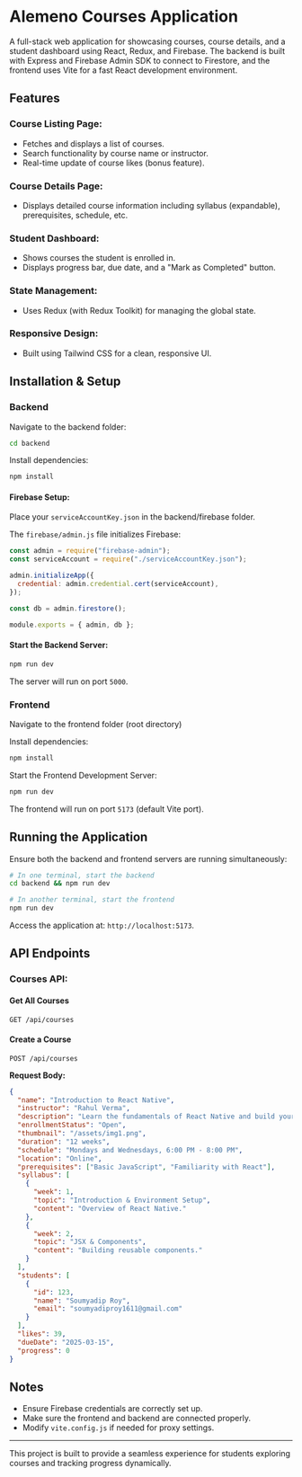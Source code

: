 # Alemeno Courses Application

A full-stack web application for showcasing courses, course details, and a student dashboard using React, Redux, and Firebase. The backend is built with Express and Firebase Admin SDK to connect to Firestore, and the frontend uses Vite for a fast React development environment.

## Features

### Course Listing Page:

- Fetches and displays a list of courses.
- Search functionality by course name or instructor.
- Real-time update of course likes (bonus feature).

### Course Details Page:

- Displays detailed course information including syllabus (expandable), prerequisites, schedule, etc.

### Student Dashboard:

- Shows courses the student is enrolled in.
- Displays progress bar, due date, and a "Mark as Completed" button.

### State Management:

- Uses Redux (with Redux Toolkit) for managing the global state.

### Responsive Design:

- Built using Tailwind CSS for a clean, responsive UI.

## Installation & Setup

### Backend

Navigate to the backend folder:

```bash
cd backend
```

Install dependencies:

```bash
npm install
```

#### Firebase Setup:

Place your `serviceAccountKey.json` in the backend/firebase folder.

The `firebase/admin.js` file initializes Firebase:

```javascript
const admin = require("firebase-admin");
const serviceAccount = require("./serviceAccountKey.json");

admin.initializeApp({
  credential: admin.credential.cert(serviceAccount),
});

const db = admin.firestore();

module.exports = { admin, db };
```

#### Start the Backend Server:

```bash
npm run dev
```

The server will run on port `5000`.

### Frontend

Navigate to the frontend folder (root directory)

Install dependencies:

```bash
npm install
```

Start the Frontend Development Server:

```bash
npm run dev
```

The frontend will run on port `5173` (default Vite port).

## Running the Application

Ensure both the backend and frontend servers are running simultaneously:

```bash
# In one terminal, start the backend
cd backend && npm run dev
```

```bash
# In another terminal, start the frontend
npm run dev
```

Access the application at: `http://localhost:5173`.

## API Endpoints

### Courses API:

#### Get All Courses

```http
GET /api/courses
```

#### Create a Course

```http
POST /api/courses
```

**Request Body:**

```json
{
  "name": "Introduction to React Native",
  "instructor": "Rahul Verma",
  "description": "Learn the fundamentals of React Native and build your first mobile app.",
  "enrollmentStatus": "Open",
  "thumbnail": "/assets/img1.png",
  "duration": "12 weeks",
  "schedule": "Mondays and Wednesdays, 6:00 PM - 8:00 PM",
  "location": "Online",
  "prerequisites": ["Basic JavaScript", "Familiarity with React"],
  "syllabus": [
    {
      "week": 1,
      "topic": "Introduction & Environment Setup",
      "content": "Overview of React Native."
    },
    {
      "week": 2,
      "topic": "JSX & Components",
      "content": "Building reusable components."
    }
  ],
  "students": [
    {
      "id": 123,
      "name": "Soumyadip Roy",
      "email": "soumyadiproy1611@gmail.com"
    }
  ],
  "likes": 39,
  "dueDate": "2025-03-15",
  "progress": 0
}
```

## Notes

- Ensure Firebase credentials are correctly set up.
- Make sure the frontend and backend are connected properly.
- Modify `vite.config.js` if needed for proxy settings.

---

This project is built to provide a seamless experience for students exploring courses and tracking progress dynamically.
